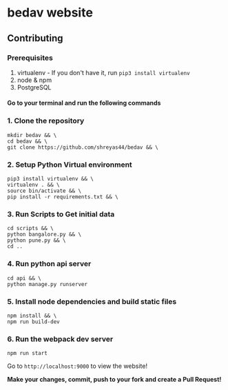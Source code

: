 # bedav website

## Contributing

### Prerequisites

1. virtualenv - If you don't have it, run `pip3 install virtualenv`
2. node & npm
3. PostgreSQL

#### Go to your terminal and run the following commands

### 1. Clone the repository

```
mkdir bedav && \
cd bedav && \
git clone https://github.com/shreyas44/bedav && \
```

### 2. Setup Python Virtual environment

```
pip3 install virtualenv && \
virtualenv . && \
source bin/activate && \
pip install -r requirements.txt && \
```

### 3. Run Scripts to Get initial data

```
cd scripts && \
python bangalore.py && \
python pune.py && \
cd ..
```

### 4. Run python api server

```
cd api && \
python manage.py runserver
```

### 5. Install node dependencies and build static files

```
npm install && \
npm run build-dev
```

### 6. Run the webpack dev server

```
npm run start
```

Go to `http://localhost:9000` to view the website!

**Make your changes, commit, push to your fork and create a Pull Request!**
